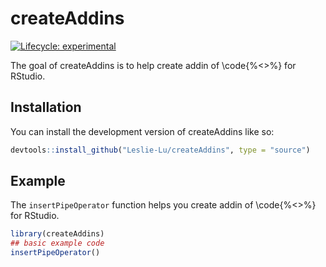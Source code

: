 
# createAddins

<!-- badges: start -->
[![Lifecycle: experimental](https://img.shields.io/badge/lifecycle-experimental-orange.svg)](https://lifecycle.r-lib.org/articles/stages.html#experimental)
<!-- badges: end -->

The goal of createAddins is to help create addin of \code{%<>%} for RStudio.

## Installation

You can install the development version of createAddins like so:

``` r
devtools::install_github("Leslie-Lu/createAddins", type = "source")
```

## Example

The `insertPipeOperator` function helps you create addin of \code{%<>%} for RStudio.

``` r
library(createAddins)
## basic example code
insertPipeOperator()
```

